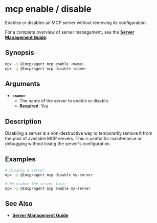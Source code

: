# mcp enable / disable

Enables or disables an MCP server without removing its configuration.

For a complete overview of server management, see the **[Server Management Guide](../../guide/server-management)**.

## Synopsis

```bash
npx -y @1mcp/agent mcp enable <name>
npx -y @1mcp/agent mcp disable <name>
```

## Arguments

- **`<name>`**
  - The name of the server to enable or disable.
  - **Required**: Yes

## Description

Disabling a server is a non-destructive way to temporarily remove it from the pool of available MCP servers. This is useful for maintenance or debugging without losing the server's configuration.

## Examples

```bash
# Disable a server
npx -y @1mcp/agent mcp disable my-server

# Re-enable the server later
npx -y @1mcp/agent mcp enable my-server
```

## See Also

- **[Server Management Guide](../../guide/server-management)**
